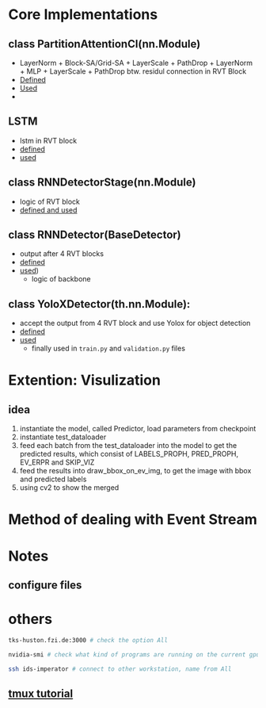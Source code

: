 # Core Implementations

## class PartitionAttentionCl(nn.Module)
- LayerNorm + Block-SA/Grid-SA + LayerScale + PathDrop + LayerNorm + MLP + LayerScale + PathDrop btw. residul connection in RVT Block
- [Defined](https://github.com/uzh-rpg/RVT/blob/master/models/layers/maxvit/maxvit.py#L242)
- [Used](https://github.com/uzh-rpg/RVT/blob/master/models/detection/recurrent_backbone/maxvit_rnn.py#L180)
- 
## LSTM
- lstm in RVT block
- [defined](https://github.com/uzh-rpg/RVT/blob/master/models/layers/rnn.py)
- [used](https://github.com/uzh-rpg/RVT/blob/master/models/detection/recurrent_backbone/maxvit_rnn.py#L152)

## class RNNDetectorStage(nn.Module)
- logic of RVT block
- [defined and used](https://github.com/uzh-rpg/RVT/blob/master/models/detection/recurrent_backbone/maxvit_rnn.py#L66)

## class RNNDetector(BaseDetector)
- output after 4 RVT blocks
- [defined](https://github.com/uzh-rpg/RVT/blob/master/models/detection/recurrent_backbone/maxvit_rnn.py#L66)
- [used](https://github.com/uzh-rpg/RVT/tree/master/models/detection/recurrent_backbone))
  - logic of backbone

## class YoloXDetector(th.nn.Module):
- accept the output from 4 RVT block and use Yolox for object detection
- [defined](https://github.com/uzh-rpg/RVT/blob/master/models/detection/yolox_extension/models/detector.py#L18)
- [used](https://github.com/uzh-rpg/RVT/blob/master/modules/detection.py#L33)
  - finally used in `train.py` and `validation.py` files


# Extention: Visulization

## idea
1. instantiate the model, called Predictor, load parameters from checkpoint
2. instantiate test_dataloader
3. feed each batch from the test_dataloader into the model to get the predicted results, which consist of LABELS_PROPH, PRED_PROPH, EV_ERPR and SKIP_VIZ
4. feed the results into draw_bbox_on_ev_img, to get the image with bbox and predicted labels
5. using cv2 to show the merged




# Method of dealing with Event Stream 





# Notes

## configure files


# others
```bash
tks-huston.fzi.de:3000 # check the option All

nvidia-smi # check what kind of programs are running on the current gpu

ssh ids-imperator # connect to other workstation, name from All
```


## [tmux tutorial](https://hamvocke.com/blog/a-quick-and-easy-guide-to-tmux)






